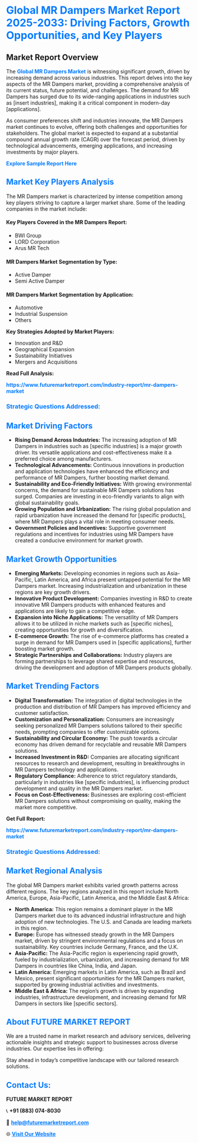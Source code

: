 <h1 style="color: #007BFF;">Global MR Dampers Market Report 2025-2033: Driving Factors, Growth Opportunities, and Key Players</h1>

<section id="overview">
<h2>Market Report Overview</h2>
<p>The <a href="https://www.futuremarketreport.com/industry-report/mr-dampers-market" style="color: #007BFF; text-decoration: none;"><strong>Global MR Dampers Market</strong></a> is witnessing significant growth, driven by increasing demand across various industries. This report delves into the key aspects of the MR Dampers market, providing a comprehensive analysis of its current status, future potential, and challenges. The demand for MR Dampers has surged due to its wide-ranging applications in industries such as [insert industries], making it a critical component in modern-day [applications].</p>
<p>As consumer preferences shift and industries innovate, the MR Dampers market continues to evolve, offering both challenges and opportunities for stakeholders. The global market is expected to expand at a substantial compound annual growth rate (CAGR) over the forecast period, driven by technological advancements, emerging applications, and increasing investments by major players.</p>
</section>

<section id="overview">
<p><a href="https://www.futuremarketreport.com/request-sample/reportId=28924" style="color: #007BFF; text-decoration: none;"><strong>Explore Sample Report Here</strong></a></p>
</section>

<section id="key-players">
<h2 style="color: #007BFF;">Market Key Players Analysis</h2>
<p>The MR Dampers market is characterized by intense competition among key players striving to capture a larger market share. Some of the leading companies in the market include:</p>
<h4>Key Players Covered in the MR Dampers Report:</h4>
<ul><li>BWI Group</li><li>LORD Corporation</li><li>Arus MR Tech</li></ul>
<h4>MR Dampers Market Segmentation by Type:</h4>
<ul><li>Active Damper</li><li>Semi Active Damper</li></ul>

<h4>MR Dampers Market Segmentation by Application:</h4>
<ul><li>Automotive</li><li>Industrial Suspension</li><li>Others</li></ul>
<p><strong>Key Strategies Adopted by Market Players:</strong></p>
<ul>
<li>Innovation and R&D</li>
<li>Geographical Expansion</li>
<li>Sustainability Initiatives</li>
<li>Mergers and Acquisitions</li>
</ul>
</section>

<section>
<p><strong>Read Full Analysis: </strong></p><a href="https://www.futuremarketreport.com/industry-report/mr-dampers-market" style="color: #007BFF; text-decoration: none;"><strong>https://www.futuremarketreport.com/industry-report/mr-dampers-market</strong></a>
<h3 style="color: #007BFF;">Strategic Questions Addressed:</h3>
</section>

<section id="driving-factors">
<h2 style="color: #007BFF;">Market Driving Factors</h2>
<ul>
<li><strong>Rising Demand Across Industries:</strong> The increasing adoption of MR Dampers in industries such as [specific industries] is a major growth driver. Its versatile applications and cost-effectiveness make it a preferred choice among manufacturers.</li>
<li><strong>Technological Advancements:</strong> Continuous innovations in production and application technologies have enhanced the efficiency and performance of MR Dampers, further boosting market demand.</li>
<li><strong>Sustainability and Eco-Friendly Initiatives:</strong> With growing environmental concerns, the demand for sustainable MR Dampers solutions has surged. Companies are investing in eco-friendly variants to align with global sustainability goals.</li>
<li><strong>Growing Population and Urbanization:</strong> The rising global population and rapid urbanization have increased the demand for [specific products], where MR Dampers plays a vital role in meeting consumer needs.</li>
<li><strong>Government Policies and Incentives:</strong> Supportive government regulations and incentives for industries using MR Dampers have created a conducive environment for market growth.</li>
</ul>
</section>

<section id="growth-opportunities">
<h2 style="color: #007BFF;">Market Growth Opportunities</h2>
<ul>
<li><strong>Emerging Markets:</strong> Developing economies in regions such as Asia-Pacific, Latin America, and Africa present untapped potential for the MR Dampers market. Increasing industrialization and urbanization in these regions are key growth drivers.</li>
<li><strong>Innovative Product Development:</strong> Companies investing in R&D to create innovative MR Dampers products with enhanced features and applications are likely to gain a competitive edge.</li>
<li><strong>Expansion into Niche Applications:</strong> The versatility of MR Dampers allows it to be utilized in niche markets such as [specific niches], creating opportunities for growth and diversification.</li>
<li><strong>E-commerce Growth:</strong> The rise of e-commerce platforms has created a surge in demand for MR Dampers used in [specific applications], further boosting market growth.</li>
<li><strong>Strategic Partnerships and Collaborations:</strong> Industry players are forming partnerships to leverage shared expertise and resources, driving the development and adoption of MR Dampers products globally.</li>
</ul>
</section>

<section id="trending-factors">
<h2 style="color: #007BFF;">Market Trending Factors</h2>
<ul>
<li><strong>Digital Transformation:</strong> The integration of digital technologies in the production and distribution of MR Dampers has improved efficiency and customer satisfaction.</li>
<li><strong>Customization and Personalization:</strong> Consumers are increasingly seeking personalized MR Dampers solutions tailored to their specific needs, prompting companies to offer customizable options.</li>
<li><strong>Sustainability and Circular Economy:</strong> The push towards a circular economy has driven demand for recyclable and reusable MR Dampers solutions.</li>
<li><strong>Increased Investment in R&D:</strong> Companies are allocating significant resources to research and development, resulting in breakthroughs in MR Dampers technology and applications.</li>
<li><strong>Regulatory Compliance:</strong> Adherence to strict regulatory standards, particularly in industries like [specific industries], is influencing product development and quality in the MR Dampers market.</li>
<li><strong>Focus on Cost-Effectiveness:</strong> Businesses are exploring cost-efficient MR Dampers solutions without compromising on quality, making the market more competitive.</li>
</ul>
</section>

<section>
<p><strong>Get Full Report: </strong></p><a href="https://www.futuremarketreport.com/industry-report/mr-dampers-market" style="color: #007BFF; text-decoration: none;"><strong>https://www.futuremarketreport.com/industry-report/mr-dampers-market</strong></a>
<h3 style="color: #007BFF;">Strategic Questions Addressed:</h3>
</section>


<section id="regional-analysis">
<h2 style="color: #007BFF;">Market Regional Analysis</h2>
<p>The global MR Dampers market exhibits varied growth patterns across different regions. The key regions analyzed in this report include North America, Europe, Asia-Pacific, Latin America, and the Middle East & Africa:</p>
<ul>
<li><strong>North America:</strong> This region remains a dominant player in the MR Dampers market due to its advanced industrial infrastructure and high adoption of new technologies. The U.S. and Canada are leading markets in this region.</li>
<li><strong>Europe:</strong> Europe has witnessed steady growth in the MR Dampers market, driven by stringent environmental regulations and a focus on sustainability. Key countries include Germany, France, and the U.K.</li>
<li><strong>Asia-Pacific:</strong> The Asia-Pacific region is experiencing rapid growth, fueled by industrialization, urbanization, and increasing demand for MR Dampers in countries like China, India, and Japan.</li>
<li><strong>Latin America:</strong> Emerging markets in Latin America, such as Brazil and Mexico, present significant opportunities for the MR Dampers market, supported by growing industrial activities and investments.</li>
<li><strong>Middle East & Africa:</strong> The region’s growth is driven by expanding industries, infrastructure development, and increasing demand for MR Dampers in sectors like [specific sectors].</li>
</ul>
</section>

<footer>
<h2 style="color: #007BFF;">About FUTURE MARKET REPORT</h2>
<p>We are a trusted name in market research and advisory services, delivering actionable insights and strategic support to businesses across diverse industries. Our expertise lies in offering:</p>

<p>Stay ahead in today’s competitive landscape with our tailored research solutions.</p>

<h2 style="color: #007BFF;">Contact Us:</h2>
<p><strong>FUTURE MARKET REPORT</strong></p>
<p>📞 <strong>+91 (883) 074-8030</strong></p>
<p>📧 <strong><a href="mailto:help@futuremarketreport.com" style="color: #007BFF;">help@futuremarketreport.com</a></strong></p>
<p>🌐 <strong><a href="https://www.futuremarketreport.com/" style="color: #007BFF;">Visit Our Website</a></strong></p>
</footer>
